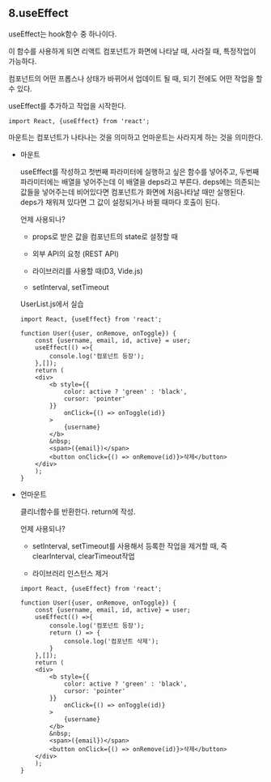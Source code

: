 ## 8.useEffect

useEffect는 hook함수 중 하나이다.

이 함수를 사용하게 되면 리액트 컴포넌트가 화면에 나타날 때, 사라질 때, 특정작업이 가능하다.

컴포넌트의 어떤 프롭스나 상태가 바뀌어서 업데이트 될 때, 되기 전에도 어떤 작업을 할 수 있다.



useEffect를 추가하고 작업을 시작한다.

```react
import React, {useEffect} from 'react';
```

마운트는 컴포넌트가 나타나는 것을 의미하고 언마운트는 사라지게 하는 것을 의미한다.

- 마운트

  useEffect를 작성하고 첫번째 파라미터에 실행하고 싶은 함수를 넣어주고, 두번째 파라미터에는 배열을 넣어주는데 이 배열을 deps라고 부른다. deps에는 의존되는 값들을 넣어주는데 비어있다면 컴포넌트가 화면에 처음나타날 때만 실행된다.  deps가 채워져 있다면 그 값이 설정되거나 바뀔 때마다 호출이 된다.

  언제 사용되나?

  - props로 받은 값을 컴포넌트의 state로 설정할 때

  - 외부 API의 요청 (REST API)

  - 라이브러리를 사용할 때(D3, Vide.js)

  - setInterval, setTimeout

    

  UserList.js에서 실습

  ```react
  import React, {useEffect} from 'react';
  
  function User({user, onRemove, onToggle}) {
      const {username, email, id, active} = user;
      useEffect(() =>{
          console.log('컴포넌트 등장');
      },[]);
      return (
      <div>
          <b style={{
              color: active ? 'green' : 'black',
              cursor: 'pointer'
          }}
              onClick={() => onToggle(id)}
          >
              {username}
          </b> 
          &nbsp;
          <span>({email})</span>
          <button onClick={() => onRemove(id)}>삭제</button>
      </div>
      );
  } 
  ```

  

- 언마운트

  클리너함수를 반환한다. return에 작성.

  언제 사용되나?

  - setInterval, setTimeout를 사용해서 등록한 작업을 제거할 때, 즉 clearInterval, clearTimeout작업

  - 라이브러리 인스턴스 제거

    

  ```react
  import React, {useEffect} from 'react';
  
  function User({user, onRemove, onToggle}) {
      const {username, email, id, active} = user;
      useEffect(() =>{
          console.log('컴포넌트 등장');
          return () => {
              console.log('컴포넌트 삭제');
          }
      },[]);
      return (
      <div>
          <b style={{
              color: active ? 'green' : 'black',
              cursor: 'pointer'
          }}
              onClick={() => onToggle(id)}
          >
              {username}
          </b> 
          &nbsp;
          <span>({email})</span>
          <button onClick={() => onRemove(id)}>삭제</button>
      </div>
      );
  } 
  ```

  

  
